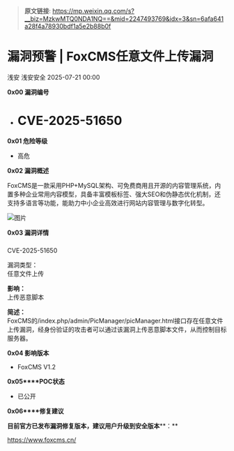 > **原文链接**: https://mp.weixin.qq.com/s?__biz=MzkwMTQ0NDA1NQ==&mid=2247493769&idx=3&sn=6afa641a28f4a78930bdf1a5e2b88b0f

#  漏洞预警 | FoxCMS任意文件上传漏洞  
浅安  浅安安全   2025-07-21 00:00  
  
**0x00 漏洞编号**  
- # CVE-2025-51650  
  
**0x01 危险等级**  
- 高危  
  
**0x02 漏洞概述**  
  
FoxCMS是一款采用PHP+MySQL架构、可免费商用且开源的内容管理系统，内置多种企业常用内容模型，具备丰富模板标签、强大SEO和伪静态优化机制，还支持多语言等功能，能助力中小企业高效进行网站内容管理与数字化转型。  
  
![图片](https://mmbiz.qpic.cn/sz_mmbiz_png/7stTqD182SW9tr2La24Zpwljl38LqYvR6jspFjwCXSWQdP0UeGQ4JSkv3457b6vew5D4ofTM7g8d0mrtdPiamPw/640?wx_fmt=png&from=appmsg&tp=webp&wxfrom=5&wx_lazy=1 "")  
  
**0x03 漏洞详情**  
###   
  
CVE-2025-51650  
  
漏洞类型：  
任意文件上传  
  
**影响：**  
上传恶意脚本  
  
**简述：**  
FoxCMS的/index.php/admin/PicManager/picManager.html接口存在任意文件上传漏洞，经身份验证的攻击者可以通过该漏洞上传恶意脚本文件，从而控制目标服务器。  
  
**0x04 影响版本**  
- FoxCMS V1.2  
  
**0x05****POC状态**  
- 已公开  
  
**0x06****修复建议**  
  
**目前官方已发布漏洞修复版本，建议用户升级到安全版本****：**  
  
https://www.foxcms.cn/  
  
  
  
